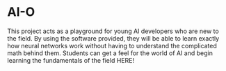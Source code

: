 # AI-O

This project acts as a playground for young AI developers who are new to the field. By using the software provided, they will be able to learn exactly how neural networks work without having to understand the complicated math behind them. Students can get a feel for the world of AI and begin learning the fundamentals of the field HERE!

